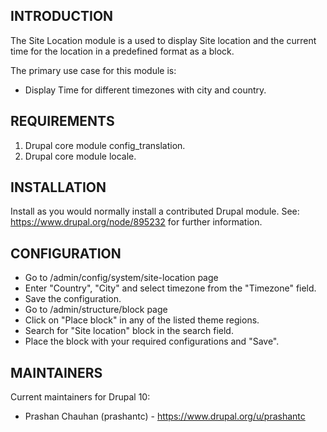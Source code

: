 ## INTRODUCTION

The Site Location module is a used to display Site location and the current time for the location in a predefined format as a block.

The primary use case for this module is:

- Display Time for different timezones with city and country.

## REQUIREMENTS

1. Drupal core module config_translation.
2. Drupal core module locale.

## INSTALLATION

Install as you would normally install a contributed Drupal module.
See: https://www.drupal.org/node/895232 for further information.

## CONFIGURATION
- Go to /admin/config/system/site-location page
- Enter "Country", "City" and select timezone from the "Timezone" field.
- Save the configuration.
- Go to /admin/structure/block page
- Click on "Place block" in any of the listed theme regions.
- Search for "Site location" block in the search field.
- Place the block with your required configurations and "Save".

## MAINTAINERS

Current maintainers for Drupal 10:

- Prashan Chauhan (prashantc) - https://www.drupal.org/u/prashantc
